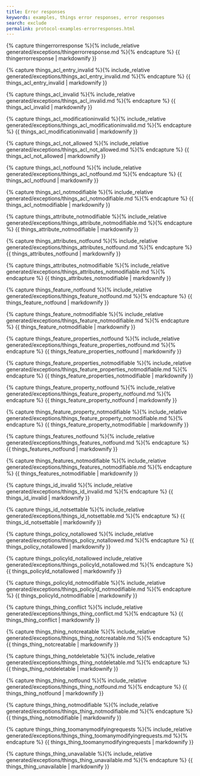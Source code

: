 ```yaml
---
title: Error responses
keywords: examples, things error responses, error responses
search: exclude
permalink: protocol-examples-errorresponses.html
---
```


{% capture thingerrorresponse %}{% include_relative generated/exceptions/thingerrorresponse.md %}{% endcapture %}
{{ thingerrorresponse | markdownify }}

{% capture things_acl_entry_invalid %}{% include_relative generated/exceptions/things_acl_entry_invalid.md %}{% endcapture %}
{{ things_acl_entry_invalid | markdownify }}

{% capture things_acl_invalid %}{% include_relative generated/exceptions/things_acl_invalid.md %}{% endcapture %}
{{ things_acl_invalid | markdownify }}

{% capture things_acl_modificationinvalid %}{% include_relative generated/exceptions/things_acl_modificationinvalid.md %}{% endcapture %}
{{ things_acl_modificationinvalid | markdownify }}

{% capture things_acl_not_allowed %}{% include_relative generated/exceptions/things_acl_not_allowed.md %}{% endcapture %}
{{ things_acl_not_allowed | markdownify }}

{% capture things_acl_notfound %}{% include_relative generated/exceptions/things_acl_notfound.md %}{% endcapture %}
{{ things_acl_notfound | markdownify }}

{% capture things_acl_notmodifiable %}{% include_relative generated/exceptions/things_acl_notmodifiable.md %}{% endcapture %}
{{ things_acl_notmodifiable | markdownify }}

{% capture things_attribute_notmodifiable %}{% include_relative generated/exceptions/things_attribute_notmodifiable.md %}{% endcapture %}
{{ things_attribute_notmodifiable | markdownify }}

{% capture things_attributes_notfound %}{% include_relative generated/exceptions/things_attributes_notfound.md %}{% endcapture %}
{{ things_attributes_notfound | markdownify }}

{% capture things_attributes_notmodifiable %}{% include_relative generated/exceptions/things_attributes_notmodifiable.md %}{% endcapture %}
{{ things_attributes_notmodifiable | markdownify }}

{% capture things_feature_notfound %}{% include_relative generated/exceptions/things_feature_notfound.md %}{% endcapture %}
{{ things_feature_notfound | markdownify }}

{% capture things_feature_notmodifiable %}{% include_relative generated/exceptions/things_feature_notmodifiable.md %}{% endcapture %}
{{ things_feature_notmodifiable | markdownify }}

{% capture things_feature_properties_notfound %}{% include_relative generated/exceptions/things_feature_properties_notfound.md %}{% endcapture %}
{{ things_feature_properties_notfound | markdownify }}

{% capture things_feature_properties_notmodifiable %}{% include_relative generated/exceptions/things_feature_properties_notmodifiable.md %}{% endcapture %}
{{ things_feature_properties_notmodifiable | markdownify }}

{% capture things_feature_property_notfound %}{% include_relative generated/exceptions/things_feature_property_notfound.md %}{% endcapture %}
{{ things_feature_property_notfound | markdownify }}

{% capture things_feature_property_notmodifiable %}{% include_relative generated/exceptions/things_feature_property_notmodifiable.md %}{% endcapture %}
{{ things_feature_property_notmodifiable | markdownify }}

{% capture things_features_notfound %}{% include_relative generated/exceptions/things_features_notfound.md %}{% endcapture %}
{{ things_features_notfound | markdownify }}

{% capture things_features_notmodifiable %}{% include_relative generated/exceptions/things_features_notmodifiable.md %}{% endcapture %}
{{ things_features_notmodifiable | markdownify }}

{% capture things_id_invalid %}{% include_relative generated/exceptions/things_id_invalid.md %}{% endcapture %}
{{ things_id_invalid | markdownify }}

{% capture things_id_notsettable %}{% include_relative generated/exceptions/things_id_notsettable.md %}{% endcapture %}
{{ things_id_notsettable | markdownify }}

{% capture things_policy_notallowed %}{% include_relative generated/exceptions/things_policy_notallowed.md %}{% endcapture %}
{{ things_policy_notallowed | markdownify }}

{% capture things_policyId_notallowed include_relative generated/exceptions/things_policyId_notallowed.md %}{% endcapture %}
{{ things_policyId_notallowed | markdownify }}

{% capture things_policyId_notmodifiable %}{% include_relative generated/exceptions/things_policyId_notmodifiable.md %}{% endcapture %}
{{ things_policyId_notmodifiable | markdownify }}

{% capture things_thing_conflict %}{% include_relative generated/exceptions/things_thing_conflict.md %}{% endcapture %}
{{ things_thing_conflict | markdownify }}

{% capture things_thing_notcreatable %}{% include_relative generated/exceptions/things_thing_notcreatable.md %}{% endcapture %}
{{ things_thing_notcreatable | markdownify }}

{% capture things_thing_notdeletable %}{% include_relative generated/exceptions/things_thing_notdeletable.md %}{% endcapture %}
{{ things_thing_notdeletable | markdownify }}

{% capture things_thing_notfound %}{% include_relative generated/exceptions/things_thing_notfound.md %}{% endcapture %}
{{ things_thing_notfound | markdownify }}

{% capture things_thing_notmodifiable %}{% include_relative generated/exceptions/things_thing_notmodifiable.md %}{% endcapture %}
{{ things_thing_notmodifiable | markdownify }}

{% capture things_thing_toomanymodifyingrequests %}{% include_relative generated/exceptions/things_thing_toomanymodifyingrequests.md %}{% endcapture %}
{{ things_thing_toomanymodifyingrequests | markdownify }}

{% capture things_thing_unavailable %}{% include_relative generated/exceptions/things_thing_unavailable.md %}{% endcapture %}
{{ things_thing_unavailable | markdownify }}
